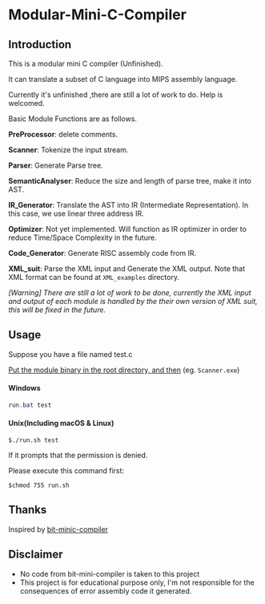 # Modular-Mini-C-Compiler

## Introduction

This is a modular mini C compiler (Unfinished).

It can translate a subset of C language into MIPS assembly language.

Currently it's unfinished ,there are still a lot of work to do. Help is welcomed.

Basic Module Functions are as follows.

**PreProcessor**: delete comments.

**Scanner**:  Tokenize the input stream.

**Parser**: Generate Parse tree.

**SemanticAnalyser**: Reduce the size and length of parse tree, make it into AST.

**IR_Generator**: Translate the AST into IR (Intermediate Representation). In this case, we use linear three address IR.

**Optimizer**: Not yet implemented. Will function as IR optimizer in order to reduce Time/Space Complexity in the future.

**Code_Generator**: Generate RISC assembly code from IR.

**XML_suit**: Parse the XML input and Generate the XML output. Note that XML format can be found at `XML_examples` directory.

*[Warning] There are still a lot of work to be done, currently the XML input and output of each module is handled by the their own version of XML suit, this will be fixed in the future.* 



## Usage

Suppose you have a file named test.c

<u>Put the module binary in the root directory, and then</u> (eg. `Scanner.exe`)

#### Windows

```powershell
run.bat test
```

#### Unix(Including macOS & Linux)

```shell
$./run.sh test
```

If it prompts that the permission is denied.

Please execute this command first:

```Shell
$chmod 755 run.sh
```



## Thanks

Inspired by [bit-minic-compiler](https://github.com/jiweixing/bit-minic-compiler)  



## Disclaimer

- No code from bit-mini-compiler is taken to this project
- This project is for educational purpose only,  I'm not responsible for the consequences of error assembly code it generated.


